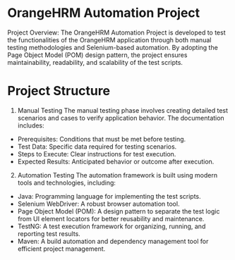 # OrangeHRM Automation Project 
Project Overview:
The OrangeHRM Automation Project is developed to test the functionalities of the OrangeHRM application through both manual testing methodologies and Selenium-based automation. By adopting the Page Object Model (POM) design pattern, the project ensures maintainability, readability, and scalability of the test scripts.

# Project Structure
  
1. Manual Testing
The manual testing phase involves creating detailed test scenarios and cases to verify application behavior. The documentation includes:

- Prerequisites: Conditions that must be met before testing.
- Test Data: Specific data required for testing scenarios.
- Steps to Execute: Clear instructions for test execution.
- Expected Results: Anticipated behavior or outcome after execution.

2. Automation Testing
The automation framework is built using modern tools and technologies, including:

- Java: Programming language for implementing the test scripts.
- Selenium WebDriver: A robust browser automation tool.
- Page Object Model (POM): A design pattern to separate the test logic from UI element locators for better reusability and maintenance.
- TestNG: A test execution framework for organizing, running, and reporting test results.
- Maven: A build automation and dependency management tool for efficient project management.
